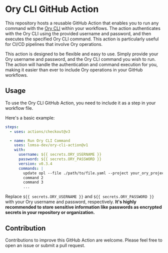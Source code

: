 # Ory CLI GitHub Action

This repository hosts a reusable GitHub Action that enables you to run any command with the [Ory CLI](https://www.ory.sh/cli/) within your workflows. The action authenticates with the Ory CLI using the provided username and password, and then executes the specified Ory CLI command. This action is particularly useful for CI/CD pipelines that involve Ory operations.

This action is designed to be flexible and easy to use. Simply provide your Ory username and password, and the Ory CLI command you wish to run. The action will handle the authentication and command execution for you, making it easier than ever to include Ory operations in your GitHub workflows.


## Usage
To use the Ory CLI GitHub Action, you need to include it as a step in your workflow file.

Here's a basic example:


```yaml
steps:
  - uses: actions/checkout@v3

  - name: Run Ory CLI Command
    uses: lomsa-dev/ory-cli-action@v1
    with:
      username: ${{ secrets.ORY_USERNAME }}
      password: ${{ secrets.ORY_PASSWORD }}
      version: v0.3.4
      commands: |
        update opl --file ./path/to/file.yaml --project your_ory_project
        command 2
        command 3
        ...
```

Replace `${{ secrets.ORY_USERNAME }}` and `${{ secrets.ORY_PASSWORD }}` with your Ory username and password, respectively. **It's highly recommended to store sensitive information like passwords as encrypted secrets in your repository or organization.**

## Contribution
Contributions to improve this GitHub Action are welcome. Please feel free to open an issue or submit a pull request.